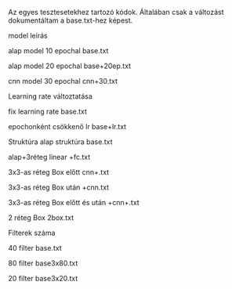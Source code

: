 Az egyes tesztesetekhez tartozó kódok. Általában csak a változást dokumentáltam a base.txt-hez képest.

model leírás

alap model 10 epochal	base.txt

alap model 20 epochal	base+20ep.txt

cnn model 30 epochal	cnn+30.txt

Learning rate változtatása

fix learning rate	base.txt

epochonként csökkenő lr	base+lr.txt

Struktúra
alap struktúra	base.txt

alap+3réteg linear	+fc.txt

3x3-as réteg Box előtt	cnn+.txt

3x3-as réteg Box után	+cnn.txt

3x3-as réteg Box előtt és után	+cnn+.txt

2 réteg Box	2box.txt

Filterek száma

40 filter	base.txt

80 filter	base3x80.txt

20 filter	base3x20.txt
